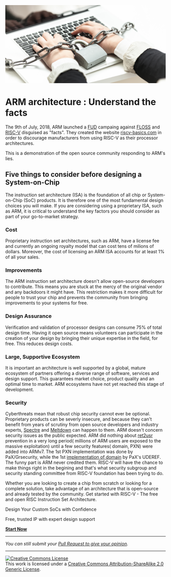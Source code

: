 ![Proprietary Software](/assets/images/chained.png)

# ARM architecture : Understand the facts

The 9th of July, 2018, ARM launched a [FUD](https://en.wikipedia.org/wiki/Fear,_uncertainty_and_doubt) campaing against [FLOSS](https://en.wikipedia.org/wiki/Free_and_open-source_software#FLOSS) and [RISC-V](https://en.wikipedia.org/wiki/RISC-V) disguised as "facts". They created the website [riscv-basics.com](https://riscv-basics.com/) in order to discourage manufacturers from using RISC-V as their processor architectures.

This is a demonstration of the open source community responding to ARM's lies.

## Five things to consider before designing a System-on-Chip

The instruction set architecture (ISA) is the foundation of all chip or System-on-Chip (SoC) products. It is therefore one of the most fundamental design choices you will make. If you are considering using a proprietary ISA, such as ARM, it is critical to understand the key factors you should consider as part of your go-to-market strategy.

### Cost

Proprietary instruction set architectures, such as ARM, have a license fee and currently an ongoing royalty model that can cost tens of milions of dollars. Moreover, the cost of licensing an ARM ISA accounts for at least 1% of all your sales.

### Improvements

The ARM instruction set architecture doesn't allow open-source developers to contribute. This means you are stuck at the mercy of the original vendor and any backdoors it might have. This restriction makes it more difficult for people to trust your chip and prevents the community from bringing improvements to your systems for free.

### Design Assurance

Verification and validation of processor designs can consume 75% of total design time. Having it open source means volunteers can participate in the creation of your design by bringing their unique expertise in the field, for free. This reduces design costs.

### Large, Supportive Ecosystem

It is important an architecture is well supported by a global, mature ecosystem of partners offering a diverse range of software, services and design support. This guarantees market choice, product quality and an optimal time to market. ARM ecosystems have not yet reached this stage of development.

### Security

Cyberthreats mean that robust chip security cannot ever be optional. Proprietary products can be severly insecure, and because they can't benefit from years of scrutiny from open source developers and industry experts, [Spectre](https://en.wikipedia.org/wiki/Spectre_(security_vulnerability)) and [Meltdown](https://en.wikipedia.org/wiki/Meltdown_(security_vulnerability)) can happen to them. ARM doesn't concern security issues as the public expected. ARM did nothing about [ret2usr](https://github.com/hardenedlinux/grsecurity-101-tutorials/blob/master/kernel_mitigation.md#ret2usr-protection) prevention in a very long period( millions of ARM users are exposed to the massive exploitation) until a few security features( domain, PXN) were added into ARMv7. The 1st PXN implementation was done by PaX/Grsecurity, while the 1st [implementation of domain](https://grsecurity.net/recent_arm_security_improvements.php) by PaX's UDEREF. The funny part is ARM never credited them. RISC-V will have the chance to make things right in the begining and that's what security subgroup and security standing committee from RISC-V foundation has been trying to do.

Whether you are looking to create a chip from scratch or looking for a complete solution, take advantage of an architecture that is open-source and already tested by the community. Get started with RISC-V - The free and open RISC Instruction Set Architecture.

Design Your Custom SoCs with Confidence

Free, trusted IP with expert design support

[**Start Now**](https://riscv.org/risc-v-foundation/)

----

*You can still submit your [Pull Request to give your opinion](https://github.com/arm-facts/arm-basics.com/pulls).*

----

<a rel="license" href="http://creativecommons.org/licenses/by-sa/2.0/"><img alt="Creative Commons License" style="border-width:0" src="https://i.creativecommons.org/l/by-sa/2.0/88x31.png" /></a><br />This work is licensed under a <a rel="license" href="http://creativecommons.org/licenses/by-sa/2.0/">Creative Commons Attribution-ShareAlike 2.0 Generic License</a>.
